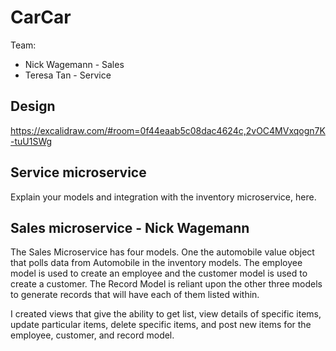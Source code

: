 # CarCar

Team:

* Nick Wagemann - Sales
* Teresa Tan - Service

## Design
https://excalidraw.com/#room=0f44eaab5c08dac4624c,2vOC4MVxqogn7K-tuU1SWg

## Service microservice

Explain your models and integration with the inventory
microservice, here.

## Sales microservice - Nick Wagemann

The Sales Microservice has four models. One the automobile value object that polls data from Automobile in the inventory models. The employee model is used to create an employee and the customer model is used to create a customer. The Record Model is reliant upon the other three models to generate records that will have each of them listed within.

I created views that give the ability to get list, view details of specific items, update particular items, delete specific items, and post new items for the employee, customer, and record model.



